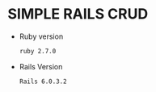 # SIMPLE RAILS CRUD

* Ruby version
  ```bash
  ruby 2.7.0
  ```
* Rails Version
  ```bash
  Rails 6.0.3.2
  ```